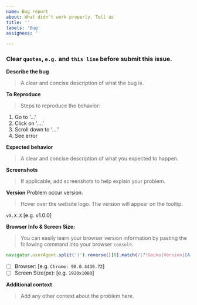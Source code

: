 ```yaml
---
name: Bug report
about: What didn't work properly. Tell us
title: ''
labels: 'Bug'
assignees: ''

---
```


### Clear `quotes`, `e.g.` and `this line` before submit this issue.

**Describe the bug**
> A clear and concise description of what the bug is.

**To Reproduce**
> Steps to reproduce the behavior:
1. Go to '...'
2. Click on '....'
3. Scroll down to '....'
4. See error

**Expected behavior**
> A clear and concise description of what you expected to happen.

**Screenshots**
> If applicable, add screenshots to help explain your problem.

**Version**
Problem occur version.
> Hover over the website logo. The version will appear on the tooltip.

`vX.X.X` [e.g. v1.0.0]

**Browser Info & Screen Size:**

> You can easily learn your browser version information by pasting the following command into your browser `console`.
```javascript
navigator.userAgent.split(')').reverse()[0].match(/(?!Gecko|Version|[A-Za-z]+?Web[Kk]it)[A-Z][a-z]+\/[\d.]+/g)[0].split('/').toString().replace(',', ': ')
```

 - [ ] Browser: [e.g. `Chrome: 90.0.4430.72`]
 - [ ] Screen Size(px): [e.g. `1920x1080`]

**Additional context**
> Add any other context about the problem here.